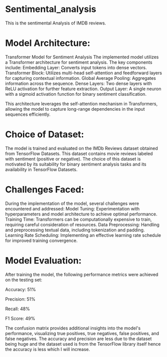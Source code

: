 # Sentimental_analysis
This is the sentimental Analysis of IMDB reviews.

# Model Architecture:
Transformer Model for Sentiment Analysis
The implemented model utilizes a Transformer architecture for sentiment analysis. The key components include:
   Embedding Layer: Converts input tokens into dense vectors.
   Transformer Block: Utilizes multi-head self-attention and feedforward layers for capturing contextual information.
   Global Average Pooling: Aggregates information across the sequence.
   Dense Layers: Two dense layers with ReLU activation for further feature extraction.
   Output Layer: A single neuron with a sigmoid activation function for binary sentiment classification.
   
This architecture leverages the self-attention mechanism in Transformers, allowing the model to capture long-range dependencies in the input sequences efficiently.

# Choice of Dataset:
The model is trained and evaluated on the IMDb Reviews dataset obtained from TensorFlow Datasets. This dataset contains movie reviews labeled with sentiment (positive or negative). The choice of this dataset is motivated by its suitability for binary sentiment analysis tasks and its availability in TensorFlow Datasets.

# Challenges Faced:
During the implementation of the model, several challenges were encountered and addressed:
Model Tuning: Experimentation with hyperparameters and model architecture to achieve optimal performance.
Training Time: Transformers can be computationally expensive to train, requiring careful consideration of resources.
Data Preprocessing: Handling and preprocessing textual data, including tokenization and padding.
Learning Rate Scheduling: Implementing an effective learning rate schedule for improved training convergence.

# Model Evaluation:
After training the model, the following performance metrics were achieved on the testing set:

Accuracy:  51%

Precision:  51%

Recall:  48%

F1 Score:  49%

The confusion matrix provides additional insights into the model's performance, visualizing true positives, true negatives, false positives, and false negatives.
The accuracy and precision are less due to the dataset being huge and the dataset used is from the TensorFlow library itself hence the accuracy is less which I will increase.
